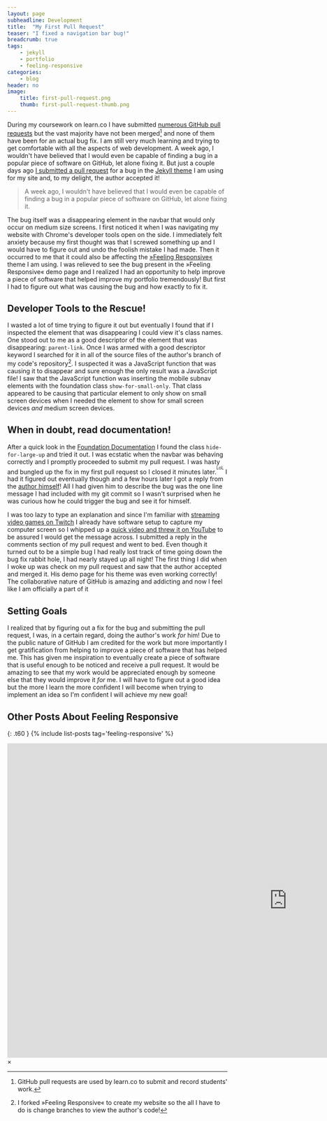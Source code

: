```yaml
---
layout: page
subheadline: Development
title:  "My First Pull Request"
teaser: "I fixed a navigation bar bug!"
breadcrumb: true
tags:
    - jekyll
    - portfolio
    - feeling-responsive
categories:
    - blog
header: no
image:
    title: first-pull-request.png
    thumb: first-pull-request-thumb.png
---
```

During my coursework on learn.co I have submitted [numerous GitHub pull requests][1] but the vast majority have not been merged[^1] and none of them have been for an actual bug fix. I am still very much learning and trying to get comfortable with all the aspects of web development. A week ago, I wouldn't have believed that I would even be capable of finding a bug in a popular piece of software on GitHub, let alone fixing it. But just a couple days ago [I submitted a pull request][2] for a bug in the [Jekyll theme][3] I am using for my site and, to my delight, the author accepted it!

<blockquote>A week ago, I wouldn't have believed that I would even be capable of finding a bug in a popular piece of software on GitHub, let alone fixing it.</blockquote>

The bug itself was a disappearing element in the navbar that would only occur on medium size screens. I first noticed it when I was navigating my website with Chrome's developer tools open on the side. I immediately felt anxiety because my first thought was that I screwed something up and I would have to figure out and undo the foolish mistake I had made. Then it occurred to me that it could also be affecting the [»Feeling Responsive«][3] theme I am using. I was relieved to see the bug present in the »Feeling Responsive« demo page and I realized I had an opportunity to help improve a piece of software that helped improve my portfolio tremendously! But first I had to figure out what was causing the bug and how exactly to fix it.

## Developer Tools to the Rescue!
I wasted a lot of time trying to figure it out but eventually I found that if I inspected the element that was disappearing I could view it's class names. One stood out to me as a good descriptor of the element that was disappearing: `parent-link`. Once I was armed with a good descriptor keyword I searched for it in all of the source files of the author's branch of my code's repository[^2]. I suspected it was a JavaScript function that was causing it to disappear and sure enough the only result was a JavaScript file! I saw that the JavaScript function was inserting the mobile subnav elements with the foundation class `show-for-small-only`. That class appeared to be causing that particular element to only show on small screen devices when I needed the element to show for small screen devices *and* medium screen devices.

## When in doubt, read documentation!
After a quick look in the [Foundation Documentation][4] I found the class `hide-for-large-up` and tried it out. I was ecstatic when the navbar was behaving correctly and I promptly proceeded to submit my pull request. I was hasty and bungled up the fix in my first pull request so I closed it minutes later.<sup><sup>LoL</sup></sup> I had it figured out eventually though and a few hours later I got a reply from the [author himself][5]! All I had given him to describe the bug was the one line message I had included with my git commit so I wasn't surprised when he was curious how he could trigger the bug and see it for himself.

I was too lazy to type an explanation and since I'm familiar with [streaming video games on Twitch][6] I already have software setup to capture my computer screen so I whipped up a <a href="#" data-reveal-id="videoModal">quick video and threw it on YouTube</a> to be assured I would get the message across. I submitted a reply in the comments section of my pull request and went to bed. Even though it turned out to be a simple bug I had really lost track of time going down the bug fix rabbit hole, I had nearly stayed up all night! The first thing I did when I woke up was check on my pull request and saw that the author accepted and merged it. His demo page for his theme was even working correctly! The collaborative nature of GitHub is amazing and addicting and now I feel like I am officially a part of it <i class="fa fa-smile-o"></i>

## Setting Goals
I realized that by figuring out a fix for the bug and submitting the pull request, I was, in a certain regard, doing the author's work *for* him! Due to the public nature of GitHub I am credited for the work but more importantly I get gratification from helping to improve a piece of software that has helped me. This has given me inspiration to eventually create a piece of software that is useful enough to be noticed and receive a pull request. It would be amazing to see that my work would be appreciated enough by someone else that they would improve it *for* me. I will have to figure out a good idea but the more I learn the more confident I will become when trying to implement an idea so I'm confident I will achieve my new goal!

## Other Posts About Feeling Responsive
{: .t60 }
{% include list-posts tag='feeling-responsive' %}

<div id="videoModal" class="reveal-modal large" data-reveal="">
  <div class="flex-video widescreen vimeo" style="display: block;">
    <iframe width="1280" height="720" src="https://www.youtube.com/embed/Z55XIV14doE" frameborder="0" allowfullscreen></iframe>
  </div>
  <a class="close-reveal-modal">&#215;</a>
</div>

[1]: https://github.com/pulls?q=is%3Apr+author%3Athegands
[2]: https://github.com/Phlow/feeling-responsive/pull/87
[3]: http://phlow.github.io/feeling-responsive/
[4]: http://foundation.zurb.com/sites/docs/v/5.5.3/components/visibility.html
[5]: https://github.com/Phlow
[6]: http://www.twitch.tv/thegands

[^1]: GitHub pull requests are used by learn.co to submit and record students' work.
[^2]: I forked »Feeling Responsive« to create my website so the all I have to do is change branches to view the author's code!
